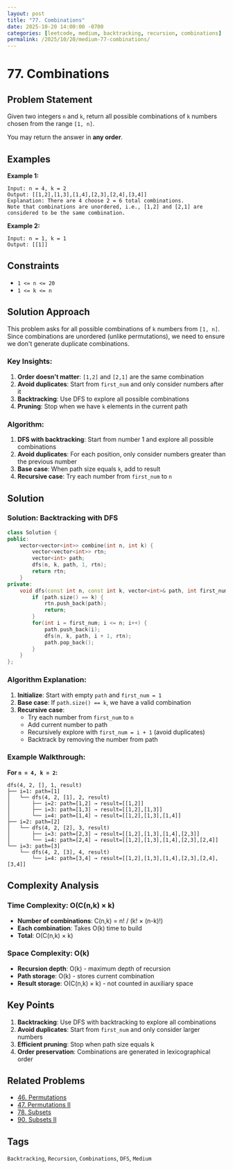 ```yaml
---
layout: post
title: "77. Combinations"
date: 2025-10-20 14:00:00 -0700
categories: [leetcode, medium, backtracking, recursion, combinations]
permalink: /2025/10/20/medium-77-combinations/
---
```


# 77. Combinations

## Problem Statement

Given two integers `n` and `k`, return all possible combinations of `k` numbers chosen from the range `[1, n]`.

You may return the answer in **any order**.

## Examples

**Example 1:**
```
Input: n = 4, k = 2
Output: [[1,2],[1,3],[1,4],[2,3],[2,4],[3,4]]
Explanation: There are 4 choose 2 = 6 total combinations.
Note that combinations are unordered, i.e., [1,2] and [2,1] are considered to be the same combination.
```

**Example 2:**
```
Input: n = 1, k = 1
Output: [[1]]
```

## Constraints

- `1 <= n <= 20`
- `1 <= k <= n`

## Solution Approach

This problem asks for all possible combinations of `k` numbers from `[1, n]`. Since combinations are unordered (unlike permutations), we need to ensure we don't generate duplicate combinations.

### Key Insights:

1. **Order doesn't matter**: `[1,2]` and `[2,1]` are the same combination
2. **Avoid duplicates**: Start from `first_num` and only consider numbers after it
3. **Backtracking**: Use DFS to explore all possible combinations
4. **Pruning**: Stop when we have `k` elements in the current path

### Algorithm:

1. **DFS with backtracking**: Start from number 1 and explore all possible combinations
2. **Avoid duplicates**: For each position, only consider numbers greater than the previous number
3. **Base case**: When path size equals `k`, add to result
4. **Recursive case**: Try each number from `first_num` to `n`

## Solution

### **Solution: Backtracking with DFS**

```cpp
class Solution {
public:
    vector<vector<int>> combine(int n, int k) {
        vector<vector<int>> rtn;
        vector<int> path;
        dfs(n, k, path, 1, rtn);
        return rtn;
    }
private:
    void dfs(const int n, const int k, vector<int>& path, int first_num, vector<vector<int>>& rtn) {
        if (path.size() == k) {
            rtn.push_back(path);
            return;
        }
        for(int i = first_num; i <= n; i++) {
            path.push_back(i);
            dfs(n, k, path, i + 1, rtn);
            path.pop_back();
        }
    }
};
```

### **Algorithm Explanation:**

1. **Initialize**: Start with empty `path` and `first_num = 1`
2. **Base case**: If `path.size() == k`, we have a valid combination
3. **Recursive case**: 
   - Try each number from `first_num` to `n`
   - Add current number to path
   - Recursively explore with `first_num = i + 1` (avoid duplicates)
   - Backtrack by removing the number from path

### **Example Walkthrough:**

**For `n = 4, k = 2`:**

```
dfs(4, 2, [], 1, result)
├── i=1: path=[1]
│   └── dfs(4, 2, [1], 2, result)
│       ├── i=2: path=[1,2] → result=[[1,2]]
│       ├── i=3: path=[1,3] → result=[[1,2],[1,3]]
│       └── i=4: path=[1,4] → result=[[1,2],[1,3],[1,4]]
├── i=2: path=[2]
│   └── dfs(4, 2, [2], 3, result)
│       ├── i=3: path=[2,3] → result=[[1,2],[1,3],[1,4],[2,3]]
│       └── i=4: path=[2,4] → result=[[1,2],[1,3],[1,4],[2,3],[2,4]]
└── i=3: path=[3]
    └── dfs(4, 2, [3], 4, result)
        └── i=4: path=[3,4] → result=[[1,2],[1,3],[1,4],[2,3],[2,4],[3,4]]
```

## Complexity Analysis

### **Time Complexity:** O(C(n,k) × k)
- **Number of combinations**: C(n,k) = n! / (k! × (n-k)!)
- **Each combination**: Takes O(k) time to build
- **Total**: O(C(n,k) × k)

### **Space Complexity:** O(k)
- **Recursion depth**: O(k) - maximum depth of recursion
- **Path storage**: O(k) - stores current combination
- **Result storage**: O(C(n,k) × k) - not counted in auxiliary space

## Key Points

1. **Backtracking**: Use DFS with backtracking to explore all combinations
2. **Avoid duplicates**: Start from `first_num` and only consider larger numbers
3. **Efficient pruning**: Stop when path size equals k
4. **Order preservation**: Combinations are generated in lexicographical order

## Related Problems

- [46. Permutations](https://leetcode.com/problems/permutations/)
- [47. Permutations II](https://leetcode.com/problems/permutations-ii/)
- [78. Subsets](https://leetcode.com/problems/subsets/)
- [90. Subsets II](https://leetcode.com/problems/subsets-ii/)

## Tags

`Backtracking`, `Recursion`, `Combinations`, `DFS`, `Medium`
